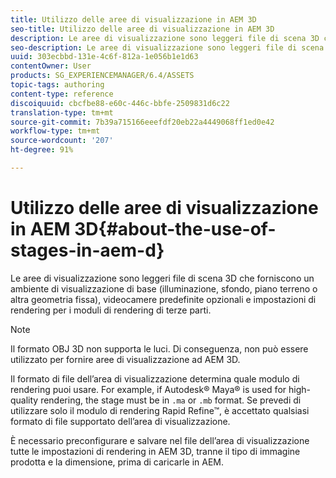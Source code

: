 ```yaml
---
title: Utilizzo delle aree di visualizzazione in AEM 3D
seo-title: Utilizzo delle aree di visualizzazione in AEM 3D
description: Le aree di visualizzazione sono leggeri file di scena 3D che forniscono un ambiente di visualizzazione di base (illuminazione, sfondo, piano terreno o altra geometria fissa), videocamere predefinite opzionali e impostazioni di rendering per i moduli di rendering di terze parti.
seo-description: Le aree di visualizzazione sono leggeri file di scena 3D che forniscono un ambiente di visualizzazione di base (illuminazione, sfondo, piano terreno o altra geometria fissa), videocamere predefinite opzionali e impostazioni di rendering per i moduli di rendering di terze parti.
uuid: 303ecbbd-131e-4c6f-812a-1e056b1e1d63
contentOwner: User
products: SG_EXPERIENCEMANAGER/6.4/ASSETS
topic-tags: authoring
content-type: reference
discoiquuid: cbcfbe88-e60c-446c-bbfe-2509831d6c22
translation-type: tm+mt
source-git-commit: 7b39a715166eeefdf20eb22a4449068ff1ed0e42
workflow-type: tm+mt
source-wordcount: '207'
ht-degree: 91%

---
```



# Utilizzo delle aree di visualizzazione in AEM 3D{#about-the-use-of-stages-in-aem-d}

Le aree di visualizzazione sono leggeri file di scena 3D che forniscono un ambiente di visualizzazione di base (illuminazione, sfondo, piano terreno o altra geometria fissa), videocamere predefinite opzionali e impostazioni di rendering per i moduli di rendering di terze parti.

>[!NOTE]
>
>Il formato OBJ 3D non supporta le luci. Di conseguenza, non può essere utilizzato per fornire aree di visualizzazione ad AEM 3D.

Il formato di file dell’area di visualizzazione determina quale modulo di rendering puoi usare. For example, if Autodesk® Maya® is used for high-quality rendering, the stage must be in `.ma` or `.mb` format. Se prevedi di utilizzare solo il modulo di rendering Rapid Refine™, è accettato qualsiasi formato di file supportato dell’area di visualizzazione.

È necessario preconfigurare e salvare nel file dell’area di visualizzazione tutte le impostazioni di rendering in AEM 3D, tranne il tipo di immagine prodotta e la dimensione, prima di caricarle in AEM.

